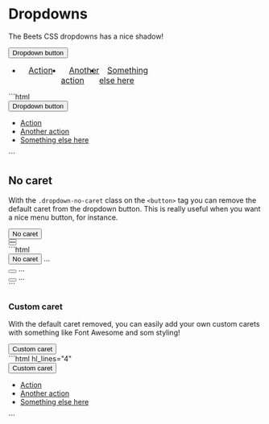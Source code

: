 <style>
.md-typeset .demo ul {
	list-style-type: none;
	margin-bottom: 0;
	margin-left: 0;
	margin-top: 3px;
	padding: 8px 0;
}
.md-typeset .demo ul li {
	margin: 0;
}
.demo .dropdown-menu {
	border-radius: 6px;
	display: flex;
	flex-shrink: 1;
	min-width: 160px;
	position: initial;
	width: 178px;
}
.demo .dropdown-item {
	color: var(--bs-body-color);
	font-size: 16px;
	padding: 4px 16px;
}
.demo .dropdown-item:hover {
	color: var(--bs-body-color);
}
</style>

# Dropdowns

The Beets CSS dropdowns has a nice shadow!

<div class="demo">
	<div class="dropdown">
		<button class="btn btn-primary dropdown-toggle" type="button" data-bs-toggle="dropdown" aria-expanded="false">
			Dropdown button
		</button>
		<ul class="dropdown-menu">
			<li><a class="dropdown-item" href="#">Action</a></li>
			<li><a class="dropdown-item" href="#">Another action</a></li>
			<li><a class="dropdown-item" href="#">Something else here</a></li>
		</ul>
	</div>
</div>
```html
<div class="dropdown">
	<button class="btn btn-primary dropdown-toggle" type="button" data-bs-toggle="dropdown" aria-expanded="false">
		Dropdown button
	</button>
	<ul class="dropdown-menu">
		<li><a class="dropdown-item" href="#">Action</a></li>
		<li><a class="dropdown-item" href="#">Another action</a></li>
		<li><a class="dropdown-item" href="#">Something else here</a></li>
	</ul>
</div>
```

## No caret

With the `.dropdown-no-caret` class on the `<button>` tag you can remove the default caret from the dropdown button. This is really useful when you want a nice menu button, for instance.

<div class="demo">
	<div class="btn-group m-1">
		<div class="dropdown">
			<button class="btn btn-primary dropdown-toggle dropdown-no-caret" type="button" data-bs-toggle="dropdown" aria-expanded="false">
				No caret
			</button>
		</div>
	</div>
	<div class="btn-group m-1">
		<div class="dropdown">
			<button class="btn btn-primary btn-square dropdown-toggle dropdown-no-caret" type="button" data-bs-toggle="dropdown" aria-expanded="false">
				<i class="fa-solid fa-bars"></i>
			</button>
		</div>
	</div>
	<div class="btn-group m-1">
		<div class="dropdown">
			<button class="btn btn-ghost-secondary btn-square rounded-circle dropdown-toggle dropdown-no-caret" type="button" data-bs-toggle="dropdown" aria-expanded="false">
				<i class="fa-solid fa-cog"></i>
			</button>
		</div>
	</div>
</div>
```html
<div class="dropdown">
	<button class="btn btn-primary dropdown-toggle dropdown-no-caret" type="button" data-bs-toggle="dropdown" aria-expanded="false">
		No caret
	</button>
	...
</div>
<div class="dropdown">
	<button class="btn btn-primary btn-square dropdown-toggle dropdown-no-caret" type="button" data-bs-toggle="dropdown" aria-expanded="false">
		<i class="fa-solid fa-bars"></i>
	</button>
	...
</div>
<div class="dropdown">
	<button class="btn btn-ghost-secondary btn-square rounded-circle dropdown-toggle dropdown-no-caret" type="button" data-bs-toggle="dropdown" aria-expanded="false">
		<i class="fa-solid fa-cog"></i>
	</button>
	...
</div>
```

### Custom caret

With the default caret removed, you can easily add your own custom carets with something like Font Awesome and som styling!

<div class="demo">
	<div class="dropdown">
		<button class="btn btn-primary dropdown-toggle dropdown-no-caret" type="button" data-bs-toggle="dropdown" aria-expanded="false">
			Custom caret
		<i class="fa-solid fa-xs fa-chevron-down ms-1"></i>
		</button>
	</div>
</div>
```html hl_lines="4"
<div class="dropdown">
	<button class="btn btn-primary dropdown-toggle dropdown-no-caret" type="button" data-bs-toggle="dropdown" aria-expanded="false">
		Custom caret
		<i class="fa-solid fa-xs fa-chevron-down ms-1"></i>
	</button>
	<ul class="dropdown-menu">
		<li><a class="dropdown-item" href="#">Action</a></li>
		<li><a class="dropdown-item" href="#">Another action</a></li>
		<li><a class="dropdown-item" href="#">Something else here</a></li>
	</ul>
</div>
```
